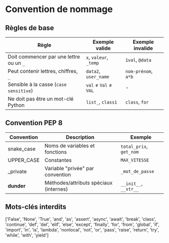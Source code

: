 # Convention de nommage

## Règles de base
| Règle                                   | Exemple valide        | Exemple invalide     |
|----------------------------------------|------------------------|-----------------------|
| Doit commencer par une lettre ou un `_`| `x`, `valeur`, `_temp`| `1val`, `@data`       |
| Peut contenir lettres, chiffres, `_`   | `data2`, `user_name`  | `nom-prénom`, `a*b`   |
| Sensible à la casse (`case sensitive`) | `val` ≠ `Val` ≠ `VAL`  | -                     |
| Ne doit pas être un mot-clé Python     | `list_`, `class1`     | `class`, `for`        |


## Convention PEP 8
| Convention             | Description                                        | Exemple                |
|------------------------|----------------------------------------------------|------------------------|
| snake_case             | Noms de variables et fonctions                     | `total_prix`, `get_nom`|
| UPPER_CASE             | Constantes                                         | `MAX_VITESSE`          |
| _private               | Variable "privée" par convention                  | `_mot_de_passe`        |
| __dunder__             | Méthodes/attributs spéciaux (internes)            | `__init__`, `__str__`  |

## Mots-clés interdits
['False', 'None', 'True', 'and', 'as', 'assert', 'async', 'await', 
 'break', 'class', 'continue', 'def', 'del', 'elif', 'else', 'except', 
 'finally', 'for', 'from', 'global', 'if', 'import', 'in', 'is', 
 'lambda', 'nonlocal', 'not', 'or', 'pass', 'raise', 'return', 
 'try', 'while', 'with', 'yield']
